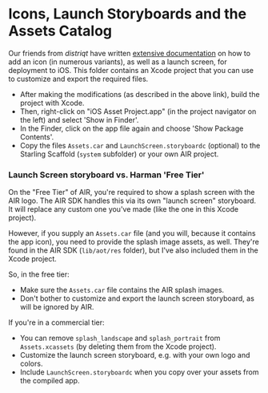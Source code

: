 # Icons, Launch Storyboards and the Assets Catalog

Our friends from _distriqt_ have written [extensive documentation][1] on how to add an icon (in numerous variants), as well as a launch screen, for deployment to iOS.
This folder contains an Xcode project that you can use to customize and export the required files.

* After making the modifications (as described in the above link), build the project with Xcode.
* Then, right-click on "iOS Asset Project.app" (in the project navigator on the left) and select 'Show in Finder'.
* In the Finder, click on the app file again and choose 'Show Package Contents'.
* Copy the files `Assets.car` and `LaunchScreen.storyboardc` (optional) to the Starling Scaffold (`system` subfolder) or your own AIR project.

[1]: https://docs.airnativeextensions.com/docs/tutorials/ios-icons-assets-car

### Launch Screen storyboard vs. Harman 'Free Tier'

On the "Free Tier" of AIR, you're required to show a splash screen with the AIR logo.
The AIR SDK handles this via its own "launch screen" storyboard.
It will replace any custom one you've made (like the one in this Xcode project).

However, if you supply an `Assets.car` file (and you will, because it contains the app icon), you need to provide the splash image assets, as well.
They're found in the AIR SDK (`lib/aot/res` folder), but I've also included them in the Xcode project.

So, in the free tier:

* Make sure the `Assets.car` file contains the AIR splash images.
* Don't bother to customize and export the launch screen storyboard, as will be ignored by AIR.

If you're in a commercial tier:

* You can remove `splash_landscape` and `splash_portrait` from `Assets.xcassets` (by deleting them from the Xcode project).
* Customize the launch screen storyboard, e.g. with your own logo and colors.
* Include `LaunchScreen.storyboardc` when you copy over your assets from the compiled app.
